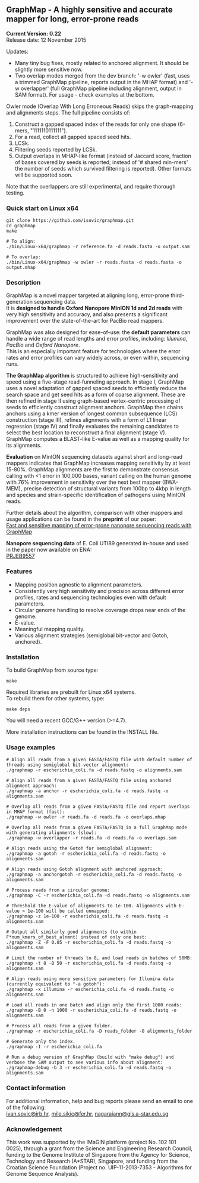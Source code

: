 ## GraphMap - A highly sensitive and accurate mapper for long, error-prone reads  
**__Current Version: 0.22__**  
Release date: 12 November 2015  
  
Updates:  
- Many tiny bug fixes, mostly related to anchored alignment. It should be slightly more sensitive now.  
- Two overlap modes merged from the dev branch: '-w owler' (fast, uses a trimmed GraphMap pipeline, reports output in the MHAP format) and '-w overlapper' (full GraphMap pipeline including alignment, output in SAM format). For usage - check examples at the bottom.  

Owler mode (Overlap With Long Erroneous Reads) skips the graph-mapping and alignments steps. The full pipeline consists of:  
1. Construct a gapped spaced index of the reads for only one shape (6-mers, "1111110111111").  
2. For a read, collect all gapped spaced seed hits.  
3. LCSk.  
4. Filtering seeds reported by LCSk.  
5. Output overlaps in MHAP-like format (instead of Jaccard score, fraction of bases covered by seeds is reported; instead of '# shared min-mers' the number of seeds which survived filtering is reported). Other formats will be supported soon.  

Note that the overlappers are still experimental, and require thorough testing.  
  

### Quick start on Linux x64
```  
git clone https://github.com/isovic/graphmap.git  
cd graphmap  
make  
  
# To align:  
./bin/Linux-x64/graphmap -r reference.fa -d reads.fasta -o output.sam  

# To overlap:  
./bin/Linux-x64/graphmap -w owler -r reads.fasta -d reads.fasta -o output.mhap  
```  

### Description
GraphMap is a novel mapper targeted at aligning long, error-prone third-generation sequencing data.  
It is **designed to handle Oxford Nanopore MinION 1d and 2d reads** with very high sensitivity and accuracy, and also presents a significant improvement over the state-of-the-art for PacBio read mappers.

GraphMap was also designed for ease-of-use: the **default parameters** can handle a wide range of read lengths and error profiles, including: *Illumina*, *PacBio* and *Oxford Nanopore*.  
This is an especially important feature for technologies where the error rates and error profiles can vary widely across, or even within, sequencing runs.  

**The GraphMap algorithm** is structured to achieve high-sensitivity and speed using a five-stage
read-funneling approach. In stage I, GraphMap uses a novel adaptation of gapped spaced seeds to efficiently reduce the search space and get seed hits as a form of coarse alignment. These are then refined in stage II using graph-based vertex-centric processing of seeds to efficiently construct alignment anchors. GraphMap then chains anchors using a kmer
version of longest common subsequence (LCS) construction (stage III), refines
alignments with a form of L1 linear regression (stage IV) and finally evaluates the
remaining candidates to select the best location to reconstruct a final alignment (stage V).
GraphMap computes a BLAST-like E-value as well as a mapping quality for its alignments.

**Evaluation** on MinION sequencing datasets against short and long-read mappers indicates that GraphMap increases mapping sensitivity by at least 15-80%. GraphMap alignments are the first to demonstrate consensus calling with <1 error in 100,000 bases, variant calling on the human genome with 76% improvement in sensitivity over the next best mapper (BWA-MEM), precise detection of structural variants from 100bp to 4kbp in length and species and strain-specific identification of pathogens using MinION reads.

Further details about the algorithm, comparison with other mappers and usage applications can be found in the **preprint** of our paper:  
[Fast and sensitive mapping of error-prone nanopore sequencing reads with GraphMap](http://biorxiv.org/content/early/2015/06/10/020719)  

**Nanopore sequencing data** of E. Coli UTI89 generated in-house and used in the paper now available on ENA:  
[PRJEB9557](http://www.ebi.ac.uk/ena/data/view/PRJEB9557)  

### Features  
- Mapping position agnostic to alignment parameters.
- Consistently very high sensitivity and precision across different error profiles, rates and sequencing technologies even with default parameters.
- Circular genome handling to resolve coverage drops near ends of the genome.
- E-value.
- Meaningful mapping quality.
- Various alignment strategies (semiglobal bit-vector and Gotoh, anchored).

### Installation
To build GraphMap from source type:  
```
make
```  
Required libraries are prebuilt for Linux x64 systems.  
To rebuild them for other systems, type:  
```
make deps
```  

You will need a recent GCC/G++ version (>=4.7).

More installation instructions can be found in the INSTALL file.


### Usage examples
```
# Align all reads from a given FASTA/FASTQ file with default number of threads using semiglobal bit-vector alignment:  
./graphmap -r escherichia_coli.fa -d reads.fastq -o alignments.sam  

# Align all reads from a given FASTA/FASTQ file using anchored alignment approach:  
./graphmap -a anchor -r escherichia_coli.fa -d reads.fastq -o alignments.sam  

# Overlap all reads from a given FASTA/FASTQ file and report overlaps in MHAP format (fast):
./graphmap -w owler -r reads.fa -d reads.fa -o overlaps.mhap  

# Overlap all reads from a given FASTA/FASTQ in a full GraphMap mode with generating alignments (slow):
./graphmap -w overlapper -r reads.fa -d reads.fa -o overlaps.sam  

# Align reads using the Gotoh for semiglobal alignment:  
./graphmap -a gotoh -r escherichia_coli.fa -d reads.fastq -o alignments.sam  

# Align reads using Gotoh alignment with anchored approach: 
./graphmap -a anchorgotoh -r escherichia_coli.fa -d reads.fastq -o alignments.sam  

# Process reads from a circular genome:  
./graphmap -C -r escherichia_coli.fa -d reads.fastq -o alignments.sam  

# Threshold the E-value of alignments to 1e-100. Alignments with E-value > 1e-100 will be called unmapped:  
./graphmap -z 1e-100 -r escherichia_coli.fa -d reads.fastq -o alignments.sam  

# Output all similarly good alignments (to within F*num_kmers_of_best_alnmnt) instead of only one best:  
./graphmap -Z -F 0.05 -r escherichia_coli.fa -d reads.fastq -o alignments.sam  

# Limit the number of threads to 8, and load reads in batches of 50MB:  
./graphmap -t 8 -B 50 -r escherichia_coli.fa -d reads.fastq -o alignments.sam  

# Align reads using more sensitive parameters for Illumina data (currently equivalent to "-a gotoh"):  
./graphmap -x illumina -r escherichia_coli.fa -d reads.fastq -o alignments.sam  

# Load all reads in one batch and align only the first 1000 reads:  
./graphmap -B 0 -n 1000 -r escherichia_coli.fa -d reads.fastq -o alignments.sam  

# Process all reads from a given folder.  
./graphmap -r escherichia_coli.fa -D reads_folder -O alignments_folder  

# Generate only the index.  
./graphmap -I -r escherichia_coli.fa  

# Run a debug version of GraphMap (build with "make debug") and verbose the SAM output to see various info about alignment:  
./graphmap-debug -b 3 -r escherichia_coli.fa -d reads.fastq -o alignments.sam  

```  

### Contact information

For additional information, help and bug reports please send an email to one of the following:  
ivan.sovic@irb.hr, mile.sikic@fer.hr, nagarajann@gis.a-star.edu.sg

### Acknowledgement  
This work was supported by the IMaGIN platform (project No. 102 101 0025), through a grant from the Science and Engineering Research Council, funding to the Genome Institute of Singapore from the Agency for Science, Technology and Research (A*STAR), Singapore, and funding from the Croatian Science Foundation (Project no. UIP-11-2013-7353 - Algorithms for Genome Sequence Analysis).  
